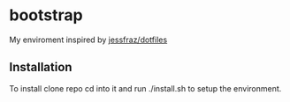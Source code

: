 # bootstrap

My enviroment inspired by [jessfraz/dotfiles](https://github.com/jessfraz/dotfiles)

## Installation
To install clone repo cd into it and run ./install.sh to setup the environment.

